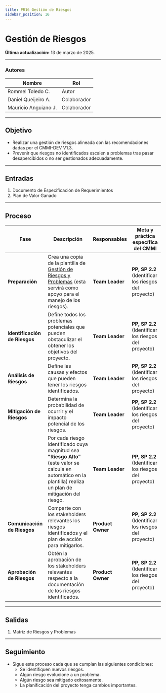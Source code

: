 ```yaml
---
title: PR16 Gestión de Riesgos
sidebar_position: 16
---
```


# Gestión de Riesgos

**Última actualización:** 13 de marzo de 2025.

---

### **Autores**

| **Nombre**           | **Rol**     |
| -------------------- | ----------- |
| Rommel Toledo C.     | Autor       |
| Daniel Queijeiro A.  | Colaborador |
| Mauricio Anguiano J. | Colaborador |

---

## **Objetivo**

- Realizar una gestión de riesgos alineada con las recomendaciones dadas por el CMMI-DEV V1.3.
- Prevenir que riesgos no identificados escalen a problemas tras pasar desapercibidos o no ser gestionados adecuadamente.

---

## **Entradas**

1. Documento de Especificación de Requerimientos
2. Plan de Valor Ganado

---

## **Proceso**

| **Fase**                      | **Descripción**                                                                                                                                                                                                        | **Responsables**  | **Meta y práctica específica del CMMI**               |
| ----------------------------- | ---------------------------------------------------------------------------------------------------------------------------------------------------------------------------------------------------------------------- | ----------------- | ----------------------------------------------------- |
| **Preparación**               | Crea una copia de la plantilla de [Gestión de Riesgos y Problemas](https://docs.google.com/spreadsheets/d/1fpsATvhJ9zkrqjyGqpfwD3_2BicNxtVVxqmXnjBubfY/edit) (esta servirá como apoyo para el manejo de los riesgos). | **Team Leader**   | **PP, SP 2.2** (Identificar los riesgos del proyecto) |
| **Identificación de Riesgos** | Define todos los problemas potenciales que pueden obstaculizar el obtener los objetivos del proyecto.                                                                                                                 | **Team Leader**   | **PP, SP 2.2** (Identificar los riesgos del proyecto) |
| **Análisis de Riesgos**       | Define las causas y efectos que pueden tener los riesgos identificados.                                                                                                                                               | **Team Leader**   | **PP, SP 2.2** (Identificar los riesgos del proyecto) |
| **Mitigación de Riesgos**     | Determina la probabilidad de ocurrir y el impacto potencial de los riesgos.                                                                                                                                           | **Team Leader**   | **PP, SP 2.2** (Identificar los riesgos del proyecto) |
|                               | Por cada riesgo identificado cuya magnitud sea **"Riesgo Alto"** (este valor se calcula en automático en la plantilla) realiza un plan de mitigación del riesgo.                                                      | **Team Leader**   | **PP, SP 2.2** (Identificar los riesgos del proyecto) |
| **Comunicación de Riesgos**   | Comparte con los stakeholders relevantes los riesgos identificados y el plan de acción para mitigarlos.                                                                                                               | **Product Owner** | **PP, SP 2.2** (Identificar los riesgos del proyecto) |
| **Aprobación de Riesgos**     | Obtén la aprobación de los stakeholders relevantes respecto a la documentación de los riesgos identificados.                                                                                                         | **Product Owner** | **PP, SP 2.2** (Identificar los riesgos del proyecto) |

---

## **Salidas**

1. Matriz de Riesgos y Problemas

---

## **Seguimiento**

- Sigue este proceso cada que se cumplan las siguientes condiciones:
  - Se identifiquen nuevos riesgos.
  - Algún riesgo evolucione a un problema.
  - Algún riesgo sea mitigado exitosamente.
  - La planificación del proyecto tenga cambios importantes.
